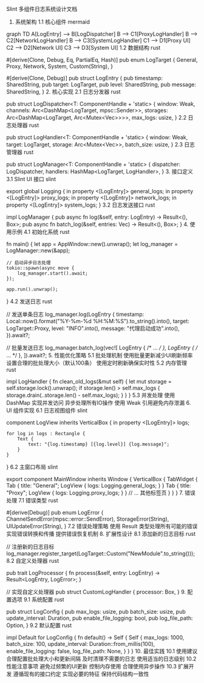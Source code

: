 Slint 多组件日志系统设计文档
1. 系统架构
1.1 核心组件
mermaid


graph TD
    A[LogEntry] --> B[LogDispatcher]
    B --> C1[ProxyLogHandler]
    B --> C2[NetworkLogHandler]
    B --> C3[SystemLogHandler]
    C1 --> D1[Proxy UI]
    C2 --> D2[Network UI]
    C3 --> D3[System UI]
1.2 数据结构
rust


#[derive(Clone, Debug, Eq, PartialEq, Hash)]
pub enum LogTarget {
    General,
    Proxy,
    Network,
    System,
    Custom(String),
}

#[derive(Clone, Debug)]
pub struct LogEntry {
    pub timestamp: SharedString,
    pub target: LogTarget,
    pub level: SharedString,
    pub message: SharedString,
}
2. 核心实现
2.1 日志分发器
rust


pub struct LogDispatcher<T: ComponentHandle + 'static> {
    window: Weak<T>,
    channels: Arc<DashMap<LogTarget, mpsc::Sender<LogEntry>>>,
    storages: Arc<DashMap<LogTarget, Arc<Mutex<Vec<LogEntry>>>>>,
    max_logs: usize,
}
2.2 日志处理器
rust


pub struct LogHandler<T: ComponentHandle + 'static> {
    window: Weak<T>,
    target: LogTarget,
    storage: Arc<Mutex<Vec<LogEntry>>>,
    batch_size: usize,
}
2.3 日志管理器
rust


pub struct LogManager<T: ComponentHandle + 'static> {
    dispatcher: LogDispatcher<T>,
    handlers: HashMap<LogTarget, LogHandler<T>>,
}
3. 接口定义
3.1 Slint UI 接口
slint


export global Logging {
    in property <[LogEntry]> general_logs;
    in property <[LogEntry]> proxy_logs;
    in property <[LogEntry]> network_logs;
    in property <[LogEntry]> system_logs;
}
3.2 日志发送接口
rust


impl LogManager {
    pub async fn log(&self, entry: LogEntry) -> Result<(), Box<dyn std::error::Error>>;
    pub async fn batch_log(&self, entries: Vec<LogEntry>) -> Result<(), Box<dyn std::error::Error>>;
}
4. 使用示例
4.1 初始化系统
rust


fn main() {
    let app = AppWindow::new().unwrap();
    let log_manager = LogManager::new(&app);
    
    // 启动异步日志处理
    tokio::spawn(async move {
        log_manager.start().await;
    });
    
    app.run().unwrap();
}
4.2 发送日志
rust


// 发送单条日志
log_manager.log(LogEntry {
    timestamp: Local::now().format("%Y-%m-%d %H:%M:%S").to_string().into(),
    target: LogTarget::Proxy,
    level: "INFO".into(),
    message: "代理启动成功".into(),
}).await?;

// 批量发送日志
log_manager.batch_log(vec![
    LogEntry { /* ... */ },
    LogEntry { /* ... */ },
]).await?;
5. 性能优化策略
5.1 批处理机制
使用批量更新减少UI刷新频率
设置合理的批处理大小（默认100条）
使用定时刷新确保实时性
5.2 内存管理
rust


impl LogHandler {
    fn clean_old_logs(&mut self) {
        let mut storage = self.storage.lock().unwrap();
        if storage.len() > self.max_logs {
            storage.drain(..storage.len() - self.max_logs);
        }
    }
}
5.3 并发处理
使用 DashMap 实现并发访问
异步处理所有IO操作
使用 Weak 引用避免内存泄漏
6. UI 组件实现
6.1 日志视图组件
slint


component LogView inherits VerticalBox {
    in property <[LogEntry]> logs;
    
    for log in logs : Rectangle {
        Text {
            text: "{log.timestamp} [{log.level}] {log.message}";
        }
    }
}
6.2 主窗口布局
slint


export component MainWindow inherits Window {
    VerticalBox {
        TabWidget {
            Tab {
                title: "General";
                LogView { logs: Logging.general_logs; }
            }
            Tab {
                title: "Proxy";
                LogView { logs: Logging.proxy_logs; }
            }
            // ... 其他标签页
        }
    }
}
7. 错误处理
7.1 错误类型
rust


#[derive(Debug)]
pub enum LogError {
    ChannelSendError(mpsc::error::SendError<LogEntry>),
    StorageError(String),
    UIUpdateError(String),
}
7.2 错误处理策略
使用 Result 类型处理所有可能的错误
实现错误转换和传播
提供错误恢复机制
8. 扩展性设计
8.1 添加新的日志目标
rust


// 注册新的日志目标
log_manager.register_target(LogTarget::Custom("NewModule".to_string()));
8.2 自定义处理器
rust


pub trait LogProcessor {
    fn process(&self, entry: LogEntry) -> Result<LogEntry, LogError>;
}

// 实现自定义处理器
pub struct CustomLogHandler {
    processor: Box<dyn LogProcessor>,
}
9. 配置选项
9.1 系统配置
rust


pub struct LogConfig {
    pub max_logs: usize,
    pub batch_size: usize,
    pub update_interval: Duration,
    pub enable_file_logging: bool,
    pub log_file_path: Option<String>,
}
9.2 默认配置
rust


impl Default for LogConfig {
    fn default() -> Self {
        Self {
            max_logs: 1000,
            batch_size: 100,
            update_interval: Duration::from_millis(100),
            enable_file_logging: false,
            log_file_path: None,
        }
    }
}
10. 最佳实践
10.1 使用建议
合理配置批处理大小和更新间隔
及时清理不需要的日志
使用适当的日志级别
10.2 性能注意事项
避免过频繁的UI更新
控制内存使用
合理使用异步操作
10.3 扩展开发
遵循现有的接口约定
实现必要的特征
保持代码结构一致性